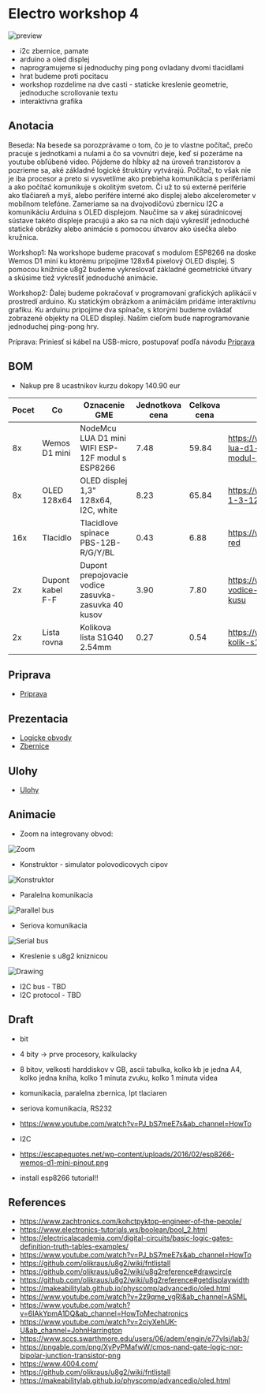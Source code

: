 # Electro workshop 4

![preview](preview.jpg)

- i2c zbernice, pamate
- arduino a oled displej
- naprogramujeme si jednoduchy ping pong ovladany dvomi tlacidlami
- hrat budeme proti pocitacu
- workshop rozdelime na dve casti - staticke kreslenie geometrie, jednoduche scrollovanie textu
- interaktivna grafika

## Anotacia

Beseda: Na besede sa porozprávame o tom, čo je to vlastne počítač, prečo pracuje s jednotkami a nulami a čo sa vovnútri deje, keď si pozeráme na youtube obľúbené video. Pôjdeme do hĺbky až na úroveň tranzistorov a pozrieme sa, aké základné logické štruktúry vytvárajú. Počítač, to však nie je iba procesor a preto si vysvetlíme ako prebieha komunikácia s perifériami a ako počítač komunikuje s okolitým svetom. Či už to sú externé periférie ako tlačiareň a myš, alebo perifére interné ako displej alebo akcelerometer v mobilnom telefóne.
Zameriame sa na dvojvodičovú zbernicu I2C a komunikáciu Arduina s OLED displejom. Naučíme sa v akej súradnicovej sústave takéto displeje pracujú a ako sa na nich dajú vykresliť jednoduché statické obrázky alebo animácie s pomocou útvarov ako úsečka alebo kružnica.

Workshop1: Na workshope budeme pracovať s modulom ESP8266 na doske Wemos D1 mini ku ktorému pripojíme 128x64 pixelový OLED displej. S pomocou knižnice u8g2 budeme vykreslovať základné geometrické útvary a skúsime tiež vykresliť jednoduché animácie.

Workshop2: Ďalej budeme pokračovať v programovaní grafických aplikácií v prostredí arduino. Ku statickým obrázkom a animáciám pridáme interaktívnu grafiku. Ku arduinu pripojíme dva spínače, s ktorými budeme ovládať zobrazené objekty na OLED displeji. Naším cieľom bude naprogramovanie jednoduchej ping-pong hry.

Príprava: Priniesť si kábel na USB-micro, postupovať podľa návodu [Priprava](priprava/priprava.md)

## BOM

- Nakup pre 8 ucastnikov kurzu dokopy 140.90 eur

| Pocet | Co                            | Oznacenie GME                                 | Jednotkova cena | Celkova cena | Linka         |
|-------|-------------------------------|-----------------------------------------------|-----------------|--------------|---------------|
| 8x    | Wemos D1 mini                 | NodeMcu LUA D1 mini WIFI ESP-12F modul s ESP8266  | 7.48        | 59.84        | https://www.gme.sk/nodemcu-lua-d1-mini-wifi-esp-12f-modul-s-esp8266 |
| 8x    | OLED 128x64                   | OLED displej 1,3" 128x64, I2C, white          | 8.23            | 65.84        | https://www.gme.sk/oled-displej-1-3-128x64-i2c-white
| 16x   | Tlacidlo                      | Tlacidlove spinace PBS-12B-R/G/Y/BL           | 0.43            | 6.88         | https://www.gme.sk/p-pb303b-red |
| 2x    | Dupont kabel F-F              | Dupont prepojovacie vodice zasuvka-zasuvka 40 kusov | 3.90      | 7.80         | https://www.gme.sk/propojovaci-vodice-zasuvka-zasuvka-40-kusu |
| 2x    | Lista rovna                   | Kolikova lista S1G40 2.54mm                   | 0.27            | 0.54         | https://www.gme.sk/oboustranny-kolik-s1g40-2-54mm |

## Priprava
- [Priprava](priprava/priprava.md)

## Prezentacia
- [Logicke obvody](prezentacia/logickeobvody.pdf)
- [Zbernice](prezentacia/zbernice.pdf)

## Ulohy
- [Ulohy](tasks.md)

## Animacie
- Zoom na integrovany obvod: 

![Zoom](prezentacia/zoom.gif)

- Konstruktor - simulator polovodicovych cipov

![Konstruktor](prezentacia/konstruktor.gif)

- Paralelna komunikacia

![Parallel bus](prezentacia/comm_para.gif)

- Seriova komunikacia

![Serial bus](prezentacia/comm_serial.gif)

- Kreslenie s u8g2 kniznicou

![Drawing](prezentacia/drawing.gif)

- I2C bus - TBD
- I2C protocol - TBD
                    
## Draft

- bit
- 4 bity -> prve procesory, kalkulacky
- 8 bitov, velkosti harddiskov v GB, ascii tabulka, kolko kb je jedna A4, kolko jedna kniha, kolko 1 minuta zvuku,
kolko 1 minuta videa

- komunikacia, paralelna zbernica, lpt tlaciaren
- seriova komunikacia, RS232
- https://www.youtube.com/watch?v=PJ_bS7meE7s&ab_channel=HowTo
- I2C
- https://escapequotes.net/wp-content/uploads/2016/02/esp8266-wemos-d1-mini-pinout.png
- install esp8266 tutorial!!

## References
- https://www.zachtronics.com/kohctpyktop-engineer-of-the-people/
- https://www.electronics-tutorials.ws/boolean/bool_2.html
- https://electricalacademia.com/digital-circuits/basic-logic-gates-definition-truth-tables-examples/
- https://www.youtube.com/watch?v=PJ_bS7meE7s&ab_channel=HowTo
- https://github.com/olikraus/u8g2/wiki/fntlistall
- https://github.com/olikraus/u8g2/wiki/u8g2reference#drawcircle
- https://github.com/olikraus/u8g2/wiki/u8g2reference#getdisplaywidth
- https://makeabilitylab.github.io/physcomp/advancedio/oled.html
- https://www.youtube.com/watch?v=2z9qme_ygRI&ab_channel=ASML
- https://www.youtube.com/watch?v=6IAkYpmA1DQ&ab_channel=HowToMechatronics
- https://www.youtube.com/watch?v=2ciyXehUK-U&ab_channel=JohnHarrington
- https://www.sccs.swarthmore.edu/users/06/adem/engin/e77vlsi/lab3/
- https://pngable.com/png/XyPyPMafwW/cmos-nand-gate-logic-nor-bipolar-junction-transistor-png
- https://www.4004.com/
- https://github.com/olikraus/u8g2/wiki/fntlistall
- https://makeabilitylab.github.io/physcomp/advancedio/oled.html